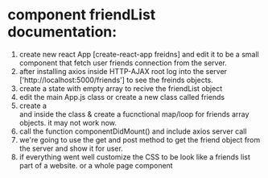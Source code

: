 # component friendList documentation:
1. create new react App [create-react-app freidns] and edit it to be a small component that fetch user friends connection from the server.
2. after installing axios inside HTTP-AJAX root log into the server ['http://localhost:5000/friends'] to see the freinds objects.
3. create a state with empty array to recive the friendList object
4. edit the main App.js class or create a new class called friends
5. create a <div> and inside the class & create a fucnctional map/loop for friends array objects. it may not work now.
5. call the function componentDidMount() and include axios server call
6. we're going to use the get and post method to get the friend object from the server and show it for user.
3. if everything went well customize the CSS to be look like a friends list part of a website. or a whole page component
 
